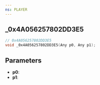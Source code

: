 ```yaml
---
ns: PLAYER
---
```

## _0x4A056257802DD3E5

```c
// 0x4A056257802DD3E5
void _0x4A056257802DD3E5(Any p0, Any p1);
```

## Parameters
* **p0**:
* **p1**:
